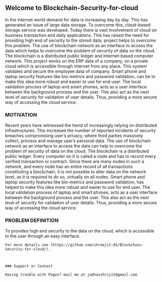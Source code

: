 ## Welcome to Blockchain-Security-for-cloud
In the internet world demand for data is increasing day by day. This has generated an issue of large data storage. To overcome this, cloud-based storage service was developed. Today there is vast involvement of cloud on business transaction and daily applications. This has raised the need for providing high end of security to the stored data, project helps to overcome this problem. The use of blockchain network as an interface to access the data which helps to overcome the problem of security of data on the cloud. The blockchain is a distributed public ledger and Internet-based computer network. This project works on the ERP data of a company, on a private cloud which is accessible through internet from any place. This system validates and secure the employee data of company. Smart phone and laptop security features like bio-metrics and password validation, can be to make this idea more robust and easier to use for end user. The local validation process of laptop and smart phones, acts as a user interface between the background process and the user. This also act as the next level of security for validation of user details. Thus, providing a more secure way of accessing the cloud service.

### MOTIVATION
Recent years have witnessed the trend of increasingly relying on distributed infrastructures. This increased the number of reported incidents of security breaches compromising user’s privacy, where third parties massively collect, process and manage user’s personal data. The use of blockchain network as an interface to access the data can help to overcome the problem of security of data on the cloud. The blockchain is a distributed public ledger. Every computer on it is called a node and has to record every verified transaction or contract. Since there are many nodes in such a network, and every node has an entire record of all transactions constituting a blockchain, it is not possible to alter data on the network level, as it is required to do so, virtually on all nodes. Smart phone and laptop security features like bio-metrics and password validation, has helped to make this idea more robust and easier to use for end user. The local validation process of laptop and smart phones, acts as a user interface between the background process and the user. This also act as the next level of security for validation of user details. Thus, providing a more secure way of accessing the cloud service.
### PROBLEM DEFINITION
To provides high end security to the data on the cloud, which is accessible to the user through an easy interface.
```
For more details see (https://github.com/shreejit-01/Blockchain-Security-for-cloud/).



### Support or Contact

Having trouble with Pages? mail me at jadhavshrijit@gmail.com
